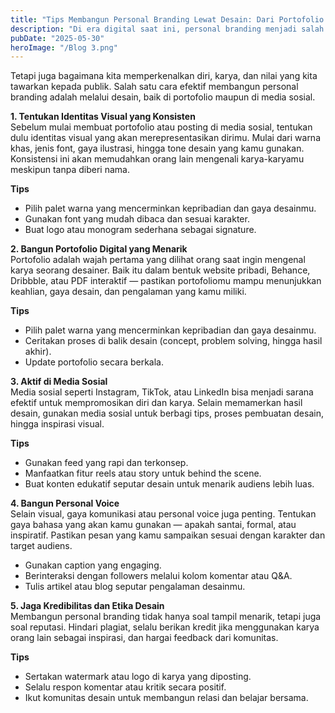 ```yaml
---
title: "Tips Membangun Personal Branding Lewat Desain: Dari Portofolio hingga Social Media"
description: "Di era digital saat ini, personal branding menjadi salah satu kunci untuk membangun karier dan memperluas jejaring profesional, terutama bagi para desainer grafis. Personal branding bukan sekadar soal logo pribadi atau tampilan visual saja."
pubDate: "2025-05-30"
heroImage: "/Blog 3.png"
---
```

 
Tetapi juga bagaimana kita memperkenalkan diri, karya, dan nilai yang kita tawarkan kepada publik. Salah satu cara efektif membangun personal branding adalah melalui desain, baik di portofolio maupun di media sosial.

<b>1. Tentukan Identitas Visual yang Konsisten</b><br>
Sebelum mulai membuat portofolio atau posting di media sosial, tentukan dulu identitas visual yang akan merepresentasikan dirimu. Mulai dari warna khas, jenis font, gaya ilustrasi, hingga tone desain yang kamu gunakan. Konsistensi ini akan memudahkan orang lain mengenali karya-karyamu meskipun tanpa diberi nama.

<b>Tips</b><br>
<ul>
<li>Pilih palet warna yang mencerminkan kepribadian dan gaya desainmu.</li>
<li>Gunakan font yang mudah dibaca dan sesuai karakter.</li>
<li>Buat logo atau monogram sederhana sebagai signature.</li>
</ul>

<b>2. Bangun Portofolio Digital yang Menarik</b><br>
Portofolio adalah wajah pertama yang dilihat orang saat ingin mengenal karya seorang desainer. Baik itu dalam bentuk website pribadi, Behance, Dribbble, atau PDF interaktif — pastikan portofoliomu mampu menunjukkan keahlian, gaya desain, dan pengalaman yang kamu miliki.

<b>Tips</b>
<ul>
<li>Pilih palet warna yang mencerminkan kepribadian dan gaya desainmu.</li>
<li>Ceritakan proses di balik desain (concept, problem solving, hingga hasil akhir).</li>
<li>Update portofolio secara berkala.</li>
</ul>

<b>3. Aktif di Media Sosial</b><br>
Media sosial seperti Instagram, TikTok, atau LinkedIn bisa menjadi sarana efektif untuk mempromosikan diri dan karya. Selain memamerkan hasil desain, gunakan media sosial untuk berbagi tips, proses pembuatan desain, hingga inspirasi visual.

<b>Tips</b>
<ul>
<li>Gunakan feed yang rapi dan terkonsep.</li>
<li>Manfaatkan fitur reels atau story untuk behind the scene.</li>
<li>Buat konten edukatif seputar desain untuk menarik audiens lebih luas.</li>
</ul>

<b>4. Bangun Personal Voice</b><br>
Selain visual, gaya komunikasi atau personal voice juga penting. Tentukan gaya bahasa yang akan kamu gunakan — apakah santai, formal, atau inspiratif. Pastikan pesan yang kamu sampaikan sesuai dengan karakter dan target audiens.

<ul>
<li>Gunakan caption yang engaging.</li>
<li>Berinteraksi dengan followers melalui kolom komentar atau Q&A.</li>
<li>Tulis artikel atau blog seputar pengalaman desainmu.</li>
</ul>

<b>5. Jaga Kredibilitas dan Etika Desain</b><br>
Membangun personal branding tidak hanya soal tampil menarik, tetapi juga soal reputasi. Hindari plagiat, selalu berikan kredit jika menggunakan karya orang lain sebagai inspirasi, dan hargai feedback dari komunitas.

<b>Tips</b><br>
<ul>
<li>Sertakan watermark atau logo di karya yang diposting.</li>
<li>Selalu respon komentar atau kritik secara positif.</li>
<li>Ikut komunitas desain untuk membangun relasi dan belajar bersama.</li>
</ul>